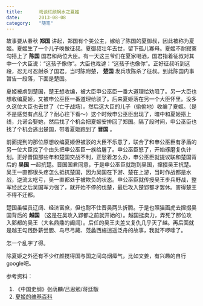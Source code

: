 ```yaml
---
title:      戏谈红颜祸水之夏姬
date:       2013-08-08
category:   "随笔"
---
```


故事要从春秋 **郑国** 讲起，郑国有个美公主，嫁给了陈国的夏御叔，因此被称为夏姬。夏姬生了一个儿子唤做征叔。夏御叔壮年去世，留下孤儿寡母。夏姬不耐寂寞勾搭上了 **陈国** 国君和两位大臣。有一天这三爷们在夏家喝酒，国君指着征叔对其中一个大臣说：“这孩子像你”。大臣也戏谑：“这孩子也像你”。正好征叔听到这段，忍无可忍射杀了国君。当时陈附楚， **楚国** 发兵攻陈杀了征叔。到此陈国内事暂告一段落，下面是楚国。

夏姬被虏到楚国，楚王想收编，被大臣申公巫臣一番大道理给劝阻了。另一大臣也想收编夏姬，又被申公巫臣一番道理给驳了。后来夏姬落在另一个大臣怀里。没多久这位大臣也去世了（亡于战场）。然后这大臣的儿子（偷偷地）收编了夏姬。（是不是感觉有点乱了？耐心往下看～）这个时候申公巫臣出现了，暗中和夏姬搭上线，允诺会娶她，然后找了个机会把夏姬安排回了郑国。隔了段时间，申公巫臣也找了个机会逃出楚国，带着夏姬跑到了 **晋国** 。

前面提到的那位原想收编夏姬但被驳的大臣不乐意了，联合了和申公巫臣有矛盾的另一位大臣找了个由头把申公巫臣一族给屠了。申公巫臣怒了，开始琢磨复仇计划。正好晋国那些年和楚国交战不利，正愁着怎么办，申公巫臣就提议联和楚国背后的 **吴国** 一起抗楚。晋国国君同意，于是申公巫臣就跑到吴国，撺掇吴王抗楚。吴王一直都很头疼怎么抵抗楚国，因为吴国在下游、楚在上游，当时作战都是水战，逆流太吃亏，吴一直都处于被欺负的状态。申公巫臣就传授吴王步兵野战，整军经武之后吴国军力强了，就开始不停的伐楚，最后攻入楚郢都才罢休。害得楚王不得不迁都。

楚国虽幅员辽阔、经济富庶，但也耐不住晋吴两头折腾。于是也照猫画虎去撺掇吴国背后的 **越国** （这是在吴攻入郢都之前就开始的）。越国挺卖力，弄死了那位攻入郢都的吴王（大名鼎鼎的阖闾）。后任的吴王夫差又复仇几乎灭了越。再后面就是越王勾践卧薪尝胆、鸟尽弓藏、范蠡西施逍遥泛舟的故事，我就不啰嗦了。

怎一个乱字了得。

除夏姬之外还有不少红颜搅得国与国之间乌烟瘴气，比如文姜，有兴趣的自行google吧。

参考资料：

1. 《中国史纲》张荫麟/吕思勉/蒋廷黻
2. [夏姬的维基百科](http://zh.wikipedia.org/wiki/%E5%A4%8F%E5%A7%AC)


